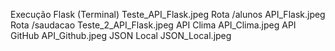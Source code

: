 
Execução Flask (Terminal) Teste_API_Flask.jpeg 
Rota /alunos	API_Flask.jpeg 
Rota /saudacao	Teste_2_API_Flask.jpeg 
API Clima	API_Clima.jpeg
API GitHub	API_Github.jpeg
JSON Local	JSON_Local.jpeg
